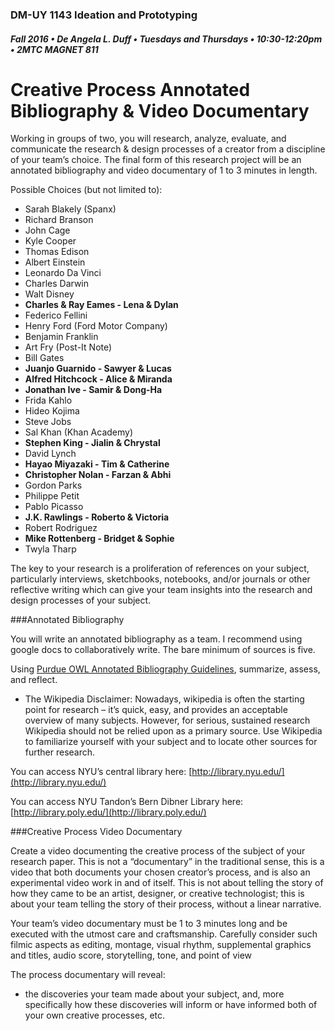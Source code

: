 ### DM-UY 1143 Ideation and Prototyping
##### Fall 2016 • De Angela L. Duff • Tuesdays and Thursdays • 10:30-12:20pm • 2MTC MAGNET 811

# Creative Process Annotated Bibliography & Video Documentary


Working in groups of two, you will research, analyze, evaluate, and communicate the research &amp; design processes of a creator from a discipline of your team’s choice. The final form of this research project will be an annotated bibliography and video documentary of 1 to 3 minutes in length.

Possible Choices (but not limited to):

*   Sarah Blakely (Spanx)
*   Richard Branson
*   John Cage
*   Kyle Cooper
*   Thomas Edison
*   Albert Einstein
*   Leonardo Da Vinci
*   Charles Darwin
*   Walt Disney
*   **Charles &amp; Ray Eames - Lena &amp; Dylan**
*   Federico Fellini
*   Henry Ford (Ford Motor Company)
*   Benjamin Franklin
*   Art Fry (Post-It Note)
*   Bill Gates
*   **Juanjo Guarnido - Sawyer &amp; Lucas**
*   **Alfred Hitchcock - Alice & Miranda**
*   **Jonathan Ive - Samir & Dong-Ha**
*   Frida Kahlo
*   Hideo Kojima
*   Steve Jobs
*   Sal Khan (Khan Academy)
*   **Stephen King - Jialin &amp; Chrystal**
*   David Lynch
*   **Hayao Miyazaki - Tim &amp; Catherine**
*   **Christopher Nolan - Farzan & Abhi**
*   Gordon Parks
*   Philippe Petit
*   Pablo Picasso
*   **J.K. Rawlings - Roberto & Victoria**
*   Robert Rodriguez
*   **Mike Rottenberg - Bridget & Sophie**
*   Twyla Tharp

The key to your research is a proliferation of references on your subject, particularly interviews, sketchbooks, notebooks, and/or journals or other reflective writing which can give your team insights into the research and design processes of your subject.

###Annotated Bibliography

You will write an annotated bibliography as a team. I recommend using google docs to collaboratively write. The bare minimum of sources is five.

Using [Purdue OWL Annotated Bibliography Guidelines](https://owl.english.purdue.edu/owl/resource/614/01/), summarize, assess, and reflect.

* The Wikipedia Disclaimer: Nowadays, wikipedia is often the starting point for research – it’s quick, easy, and provides an acceptable overview of many subjects. However, for serious, sustained research Wikipedia should not be relied upon as a primary source. Use Wikipedia to familiarize yourself with your subject and to locate other sources for further research.

You can access NYU’s central library here: [http://library.nyu.edu/](http://library.nyu.edu/)

You can access NYU Tandon’s Bern Dibner Library here: [http://library.poly.edu/](http://library.poly.edu/)

###Creative Process Video Documentary

Create a video documenting the creative process of the subject of your research paper. This is not a “documentary” in the traditional sense, this is a video that both documents your chosen creator’s process, and is also an experimental video work in and of itself. This is not about telling the story of how they came to be an artist, designer, or creative technologist; this is about your team telling the story of their process, without a linear narrative.

Your team’s video documentary must be 1 to 3 minutes long and be executed with the utmost care and craftsmanship. Carefully consider such filmic aspects as editing, montage, visual rhythm, supplemental graphics and titles, audio score, storytelling, tone, and point of view

The process documentary will reveal:

*   the discoveries your team made about your subject, and, more specifically how these discoveries will inform or have informed both of your own creative processes, etc.